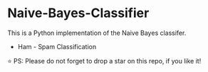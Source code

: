 # Naive-Bayes-Classifier<br>
This is a Python implementation of the Naive Bayes classifer. <br>

- Ham - Spam Classification

⭐ PS: Please do not forget to drop a star on this repo, if you like it!
